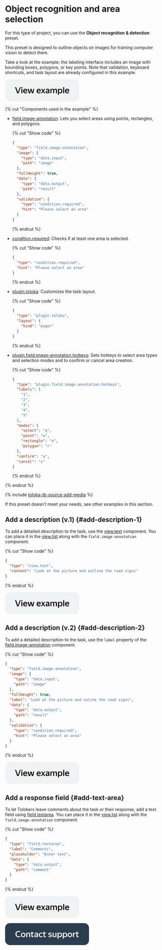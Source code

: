 # Object recognition and area selection

For this type of project, you can use the **Object recognition & detection** preset.

This preset is designed to outline objects on images for training computer vision to detect them.

Take a look at the example: the labeling interface includes an image with bounding boxes, polygons, or key points. Note that validation, keyboard shortcuts, and task layout are already configured in this example.

[![](../_images/buttons/view-example.svg)](https://ya.cc/t/Bv2ocvkf3Vbvhr)

{% cut "Components used in the example" %}

- [field.image-annotation](../reference/field.image-annotation.md): Lets you select areas using points, rectangles, and polygons.

  {% cut "Show code" %}

  ```json
  {
    "type": "field.image-annotation",
    "image": {
      "type": "data.input",
      "path": "image"
    },
    "fullHeight": true,
    "data": {
      "type": "data.output",
      "path": "result"
    },
    "validation": {
      "type": "condition.required",
      "hint": "Please select an area"
    }
  }
  ```
  {% endcut %}

- [condition.required](../reference/condition.required.md): Checks if at least one area is selected.

  {% cut "Show code" %}

  ```json
  {
    "type": "condition.required",
    "hint": "Please select an area"
  }
  ```

  {% endcut %}

- [plugin.toloka](../reference/plugin.toloka.md): Customizes the task layout.

  {% cut "Show code" %}

  ```json
  {
    "type": "plugin.toloka",
    "layout": {
      "kind": "pager"
    }
  }  
  ```

  {% endcut %}
  
- [plugin.field.image-annotation.hotkeys](../reference/plugin.field.image-annotation.hotkeys.md): Sets hotkeys to select area types and selection modes and to confirm or cancel area creation.

  {% cut "Show code" %}

  ```json
  {
    "type": "plugin.field.image-annotation.hotkeys",
    "labels": [
      "1",
      "2",
      "3",
      "4",
      "5"
    ],
    "modes": {
      "select": "q",
      "point": "w",
      "rectangle": "e",
      "polygon": "r"
    },
    "confirm": "a",
    "cancel": "s"
  }
  ```

  {% endcut %}

{% endcut %}

{% include [toloka-tb-source-add-media](../_includes/toloka-tb-source/id-toloka-tb-source/add-media.md) %}

If this preset doesn't meet your needs, see other examples in this section.

## Add a description (v.1) {#add-description-1}

To add a detailed description to the task, use the [view.text](../reference/view.text.md) component. You can place it in the [view.list](../reference/view.list.md) along with the `field.image-annotation` component.

{% cut "Show code" %}

```json
{
  "type": "view.text",
  "content": "Look at the picture and outline the road signs"
}
```

{% endcut %}

[![](../_images/buttons/view-example.svg)](https://ya.cc/t/DZUn5vr93VoqDf)

## Add a description (v.2) {#add-description-2}

To add a detailed description to the task, use the `label` property of the [field.image-annotation](../reference/field.image-annotation.md) component.

{% cut "Show code" %}

```json
{
  "type": "field.image-annotation",
  "image": {
    "type": "data.input",
    "path": "image"
  },
  "fullHeight": true,
  "label": "Look at the picture and outine the road signs",
  "data": {
    "type": "data.output",
    "path": "result"
  },
  "validation": {
    "type": "condition.required",
    "hint": "Please select an area"
  }
}
```

{% endcut %}

[![](../_images/buttons/view-example.svg)](https://ya.cc/t/hrSYz9hX3VorDF)

## Add a response field {#add-text-area}

To let Tolokers leave comments about the task or their response, add a text field using [field.textarea](../reference/field.textarea.md). You can place it in the [view.list](../reference/view.list.md) along with the `field.image-annotation` component.

  {% cut "Show code" %}

  ```json
  {
    "type": "field.textarea",
    "label": "Comments",
    "placeholder": "Enter text",
    "data": {
      "type": "data.output",
      "path": "comment"
    }
  }
  ```

  {% endcut %}

  [![](../_images/buttons/view-example.svg)](https://ya.cc/t/izf2rY-d3VoZgc)

[![image](../_images/buttons/contact-support.svg)](../concepts/support.md)